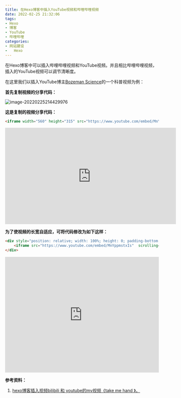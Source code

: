 ```yaml
---
title: 在Hexo博客中插入YouTube视频和哔哩哔哩视频
date: 2022-02-25 21:32:06
tags:
- Hexo
- 博客
- YouTube
- 哔哩哔哩
categories:
- 网站建设
-   Hexo
---
```


在Hexo博客中可以插入哔哩哔哩视频和YouTube视频。并且相比哔哩哔哩视频，插入的YouTube视频可以调节清晰度。

<!-- more -->

在这里我们以插入YouTube博主[Bozeman Science](https://www.youtube.com/channel/UCEik-U3T6u6JA0XiHLbNbOw)的一个科普视频为例：

**首先复制视频的分享代码：**

![image-20220225214429976](https://vip2.loli.io/2022/02/25/GgidB6Se4zRLTx7.png)

**这是复制的视频分享代码：**

```html
<iframe width="560" height="315" src="https://www.youtube.com/embed/MnYppmstxIs" title="YouTube video player" frameborder="0" allow="accelerometer; autoplay; clipboard-write; encrypted-media; gyroscope; picture-in-picture" allowfullscreen></iframe>
```

<iframe width="560" height="315" src="https://www.youtube.com/embed/MnYppmstxIs" title="YouTube video player" frameborder="0" allow="accelerometer; autoplay; clipboard-write; encrypted-media; gyroscope; picture-in-picture" allowfullscreen></iframe>

**为了使视频的长宽自适应，可将代码修改为如下这样：**  
```html
<div style="position: relative; width: 100%; height: 0; padding-bottom: 75%;">
    <iframe src="https://www.youtube.com/embed/MnYppmstxIs"  scrolling="no" border="0" frameborder="no" framespacing="0" allowfullscreen="true" style="position: absolute; width: 100%; height: 100%; left: 0; top: 0;"></iframe>
</div>
```
<div style="position: relative; width: 100%; height: 0; padding-bottom: 75%;">
    <iframe src="https://www.youtube.com/embed/MnYppmstxIs"  scrolling="no" border="0" frameborder="no" framespacing="0" allowfullscreen="true" style="position: absolute; width: 100%; height: 100%; left: 0; top: 0;"></iframe>
</div>


**参考资料：**

1. [hexo博客插入视频bilibili 和 youtube的mv视频《take me hand 》。](https://xmuli.tech/posts/c0c8973/)

